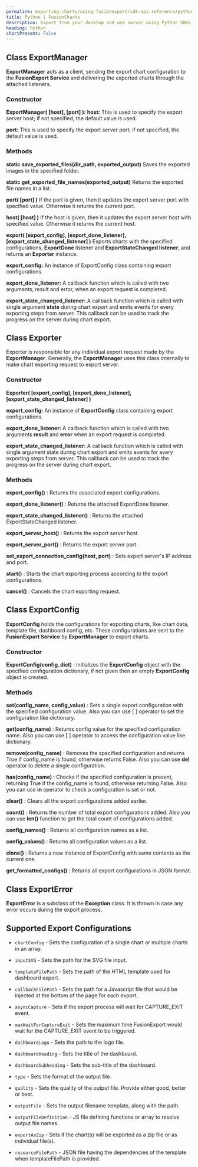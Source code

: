 ```yaml
---
permalink: exporting-charts/using-fusionexport/sdk-api-reference/python.html
title: Python | FusionCharts
description: Export from your desktop and web server using Python SDKs. A complete list of API reference.
heading: Python
chartPresent: False
---
```


## Class ExportManager

__ExportManager__ acts as a client, sending the export chart configuration to the __FusionExport Service__ and delivering the exported charts through the attached listeners.

### Constructor

**ExportManager( [host], [port] ):**
__host:__ This is used to specify the export server host; if not specified, the default value is used.

__port:__ This is used to specify the export server port; if not specified, the default value is used. 

### Methods

**static save_exported_files(dir_path, exported_output)**
Saves the exported images in the specified folder.

**static get_exported_file_names(exported_output)**
Returns the exported file names in a list.

**port( [port] )**
If the port is given, then it updates the export server port with specified value. Otherwise it returns the current port.

**host( [host] )**
If the host is given, then it updates the export server host with specified value. Otherwise it returns the current host.

**export( [export_config], [export_done_listener], [export_state_changed_listener] )**
Exports charts with the specified configurations, **ExportDone** listener and **ExportStateChanged listener**, and returns an **Exporter** instance.

__export_config:__ An instance of ExportConfig class containing export configurations.

__export_done_listener:__ A callback function which is called with two arguments, result and error, when an export request is completed.

__export_state_changed_listener:__ A callback function which is called with single argument __state__ during chart export and emits events for every exporting steps from server. This callback  can be used to track the progress on the server during chart export.

## Class Exporter

Exporter is responsible for any individual export request made by the __ExportManager__. Generally, the __ExportManager__ uses this class internally to make chart exporting request to export server.

### Constructor

**Exporter( [export_config], [export_done_listener], [export_state_changed_listener] )**

__export_config:__ An instance of __ExportConfig__ class containing export configurations.

__export_done_listener:__ A callback function which is called with two arguments __result__ and __error__ when an export request is completed.

__export_state_changed_listener:__ A callback function which is called with single argument state during chart export and emits events for every exporting steps from server. This callback  can be used to track the progress on the server during chart export.

### Methods

**export_config()** : Returns the associated export configurations.

**export_done_listener()** : 
Returns the attached ExportDone listener.

**export_state_changed_listener()** : 
Returns the attached ExportStateChanged listener.

**export_server_host()** : 
Returns the export server host.

**export_server_port()** : 
Returns the export server port.

**set_export_connection_config(host, port)** : 
Sets export server's IP address and port.

**start()** : 
Starts the chart exporting process according to the export configurations.

**cancel()** : 
Cancels the chart exporting request.

## Class ExportConfig

__ExportConfig__ holds the configurations for exporting charts, like chart data, template file, dashboard config, etc. These configurations are sent to the __FusionExport Service__ by __ExportManager__ to export charts.

### Constructor

**ExportConfig(config_dict)** : 
Initializes the __ExportConfig__ object with the specified configuration dictionary, if not given then an empty __ExportConfig__ object is created.

### Methods

**set(config_name, config_value)** : 
Sets a single export configuration with the specified configuration value. Also you can use [ ] operator to set the configuration like dictionary.

**get(config_name)** : 
Returns config value for the specified configuration name. Also you can use [ ] operator to access the configuration value like dictionary.

**remove(config_name)** : 
Removes the specified configuration and returns True if config_name is found, otherwise returns False. Also you can use __del__ operator to delete a single configuration.

**has(config_name)** : 
Checks if the specified configuration is present, returning True if the config_name is found, otherwise returning False. Also you can use __in__ operator to check a configuration is set or not.

**clear()** : 
Clears all the export configurations added earlier.

**count()** : 
Returns the number of total export configurations added. Also you can use __len()__ function to get the total count of configurations added.

**config_names()** : 
Returns all configuration names as a list.

**config_values()** : 
Returns all configuration values as a list.

**clone()** : 
Returns a new instance of ExportConfig with same contents as the current one.

**get_formatted_configs()** : 
Returns all export configurations in JSON format.

## Class ExportError

__ExportError__ is a subclass of the __Exception__ class. It is thrown in case any error occurs during the export process.

## Supported Export Configurations

* `chartConfig` - Sets the configuration of a single chart or multiple charts in an array.

* `inputSVG` - Sets the path for the SVG file input.

* `templateFilePath` - Sets the path of the HTML template used for dashboard export.

* `callbackFilePath` - Sets the path for a Javascript file that would be injected at the bottom of the page for each export.

* `asyncCapture` - Sets if the export process will wait for CAPTURE_EXIT event.

* `maxWaitForCaptureExit` - Sets the maximum time FusionExport would wait for the CAPTURE_EXIT event to be triggered.

* `dashboardLogo` - Sets the path to the logo file.

* `dashboardHeading` - Sets the title of the dashboard.

* `dashboardSubheading` - Sets the sub-title of the dashboard.

* `type` - Sets the format of the output file.

* `quality` - Sets the quality of the output file. Provide either good, better or best.

* `outputFile` - Sets the output filename template, along with the path.

* `outputFileDefinition` - JS file defining functions or array to resolve output file names.

* `exportAsZip` - Sets if the chart(s) will be exported as a zip file or as individual file(s).

* `resourceFilePath` - JSON file having the dependencies of the template when templateFilePath is provided.